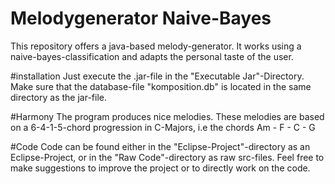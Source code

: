 # Melodygenerator Naive-Bayes
This repository offers a java-based melody-generator. It works using a naive-bayes-classification and adapts the personal taste of the user.

#installation
Just execute the .jar-file in the "Executable Jar"-Directory. Make sure that the database-file "komposition.db" is located in the same directory as the jar-file.

#Harmony
The program produces nice melodies. These melodies are based on a 6-4-1-5-chord progression in C-Majors, i.e the chords Am - F - C - G 

#Code
Code can be found either in the "Eclipse-Project"-directory as an Eclipse-Project, or in the "Raw Code"-directory as raw src-files. 
Feel free to make suggestions to improve the project or to directly work on the code.
